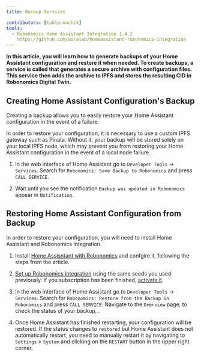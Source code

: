 ```yaml
---
title: Backup Services

contributors: [tubleronchik]
tools:
  - Robonomics Home Assistant Integration 1.4.2
    https://github.com/airalab/homeassistant-robonomics-integration
---
```


**In this article, you will learn how to generate backups of your Home Assistant configuration and restore it when needed. To create backups, a service is called that generates a secure archive with configuration files. This service then adds the archive to IPFS and stores the resulting CID in Robonomics Digital Twin.**
## Creating Home Assistant Configuration's Backup

Creating a backup allows you to easily restore your Home Assistant configuration in the event of a failure.

<robo-wiki-video autoplay loop controls :videos="[{src: 'https://crustipfs.info/ipfs/QmVo91dLaAYgFDM1vrL2PYfAffM6SGGC59ZERbfHR44tqW', type:'mp4'}]" />

<robo-wiki-note type="warning" title="WARNING">
In order to restore your configuration, it is necessary to use a custom IPFS gateway such as Pinata. Without it, your backup will be stored solely on your local IPFS node, which may prevent you from restoring your Home Assistant configuration in the event of a local node failure.
</robo-wiki-note>

1. In the web interface of Home Assistant go to `Developer Tools` -> `Services`. Search for `Robonomics: Save Backup to Robonomics` and press `CALL SERVICE`.

2. Wait until you see the notification `Backup was updated in Robonomics` appear in `Notification`.

## Restoring Home Assistant Configuration from Backup

In order to restore your configuration, you will need to install Home Assistant and Robonomics Integration.

<robo-wiki-video autoplay loop controls :videos="[{src: 'https://crustipfs.info/ipfs/QmWmnmkXUcPXsAnQzwN3UEuki2GMYnQDx3vhgjEypCU8aR', type:'mp4'}]" />

1. Install [Home Assisntant with Robonomics](https://wiki.robonomics.network/docs/robonomics-smart-home-overview#how-to-install-home-assistant-with-robonomics) and confgire it, following the steps from the article.

2.  [Set up Robonomics Integration](https://wiki.robonomics.network/docs/robonomics-hass-integration) using the same seeds you used previously. If you subscription has been finished, [activate it](https://wiki.robonomics.network/docs/sub-activate).

3. In the web interface of Home Assistant go to `Developer Tools` -> `Services`. Search for `Robonomics: Restore from the Backup in Robonomics` and press `CALL SERVICE`. Navigate to the `Overview` page, to check the status of your backup, .

4. Once Home Assistant has finished restarting, your configuration will be restored. If the status changes to `restored` but Home Assistant does not automatically restart, you need to manually restart it by navigating to `Settings` > `System` and clicking on the `RESTART` button in the upper right corner.
